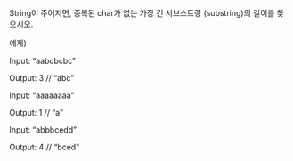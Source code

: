 String이 주어지면, 중복된 char가 없는 가장 긴 서브스트링 (substring)의 길이를 찾으시오.  



예제)

Input: “aabcbcbc”

Output: 3 // “abc”



Input: “aaaaaaaa”

Output: 1 // “a”



Input: “abbbcedd”

﻿Output: 4 // “bced”

